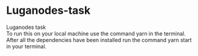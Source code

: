 # Luganodes-task
Luganodes task<br />
To run this on your local machine use the command yarn in the terminal.  After all the dependencies have been installed run the command yarn start in your terminal.<br />
